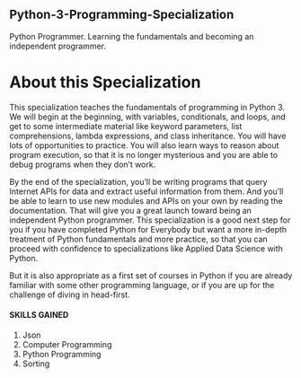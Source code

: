 ## Python-3-Programming-Specialization
Python Programmer. Learning the fundamentals and becoming an independent programmer. 

# About this Specialization

This specialization teaches the fundamentals of programming in Python 3. We will begin at the beginning, with variables, conditionals, and loops, and get to some intermediate material like keyword parameters, list comprehensions, lambda expressions, and class inheritance. You will have lots of opportunities to practice. You will also learn ways to reason about program execution, so that it is no longer mysterious and you are able to debug programs when they don’t work.

By the end of the specialization, you’ll be writing programs that query Internet APIs for data and extract useful information from them. And you’ll be able to learn to use new modules and APIs on your own by reading the documentation. That will give you a great launch toward being an independent Python programmer. This specialization is a good next step for you if you have completed Python for Everybody but want a more in-depth treatment of Python fundamentals and more practice, so that you can proceed with confidence to specializations like Applied Data Science with Python.

But it is also appropriate as a first set of courses in Python if you are already familiar with some other programming language, or if you are up for the challenge of diving in head-first.

#### SKILLS GAINED
1. Json
2. Computer Programming
3. Python Programming
4. Sorting
